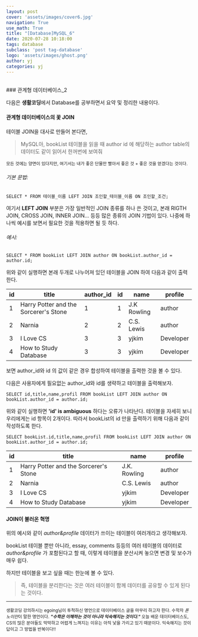 ```yaml
---
layout: post
cover: 'assets/images/cover6.jpg'
navigation: True
use_math: True
title: "[Database]MySQL_6" 
date: 2020-07-28 10:18:00
tags: database
subclass: 'post tag-database'
logo: 'assets/images/ghost.png'
author: yj
categories: yj
---
```

<br>
### 관계형 데이터베이스_2

다음은 **생활코딩**에서 Database를 공부하면서 요약 및 정리한 내용이다. 



#### 관계형 데이터베이스의 꽃 JOIN

테이블 JOIN을 대사로 만들어 본다면, 

> MySQL아, bookList 테이블을 읽을 때 author id 에 해당하는 author table의 데이터도 같이 읽어서 한꺼번에 보여줘

<small>모든 것에는 양면이 있다지만, 여기서는 내가 좋은 단물만 빨아서 좋은 것 + 좋은 것을 얻겠다는 것이다. </small>



###### 기본 문법:

```mysql
SELECT * FROM 테이블_이름 LEFT JOIN 조인할_테이블_이름 ON 조인할_조건;
```

여기서 **LEFT JOIN** 부분은 가장 일반적인 JOIN 종류를 하나 쓴 것이고, 본래 RIGTH JOIN, CROSS JOIN, INNER JOIN... 등등 많은 종류의 JOIN 기법이 있다. 나중에 하나씩 예시를 보면서  필요한 것을 적용하면 될 듯 하다. 



###### 예시:

```mysql
SELECT * FROM bookList LEFT JOIN author ON bookList.author_id = author.id;
```

위와 같이 실행하면 본래 두개로 나누어져 있던 테이블을 JOIN 하여 다음과 같이 출력한다. 

| id   | title                                 | author_id | id   | name        | profile   |
| ---- | ------------------------------------- | --------- | ---- | ----------- | --------- |
| 1    | Harry Potter and the Sorcerer's Stone | 1         | 1    | J.K Rowling | author    |
| 2    | Narnia                                | 2         | 2    | C.S. Lewis  | author    |
| 3    | I Love CS                             | 3         | 3    | yjkim       | Developer |
| 4    | How to Study Database                 | 3         | 3    | yjkim       | Developer |

보면 author_id와 id 의 값이 같은 경우 합성하여 테이블을 출력한 것을 볼 수 있다. 

다음은 사용자에게 필요없는 author_id와 id를 생략하고 테이블을 출력해보자. 



```mysql
SELECT id,title,name,profil FROM bookList LEFT JOIN author ON bookList.author_id = author.id;
```

위와 같이 실행하면 **'id' is ambiguous** 하다는 오류가 나타난다. 테이블을 자세히 보니 우리에게는 id 항목이 2개이다. 따라서 bookList의 id 만을 출력하기 위해 다음과 같이 작성하도록 한다. 

```mysql
SELECT bookList.id,title,name,profil FROM bookList LEFT JOIN author ON bookList.author_id = author.id;
```

| id   | title                                 | name         | profile   |
| ---- | ------------------------------------- | ------------ | --------- |
| 1    | Harry Potter and the Sorcerer's Stone | J.K. Rowling | author    |
| 2    | Narnia                                | C.S. Lewis   | author    |
| 3    | I Love CS                             | yjkim        | Developer |
| 4    | How to Study Database                 | yjkim        | Developer |



#### JOIN이 불러온 혁명

위의 예시와 같이 *author&profile* 데이터가 쓰이는 테이블이 여러개라고 생각해보자. 

bookList 테이블 뿐만 아니라, essay, comments 등등의 여러 테이블의 데이터로 *author&profile* 가 포함된다고 할 때, 이렇게 테이블을 분산시켜 놓으면 변경 및 보수가 매우 쉽다.

하지만 테이블을 보고 싶을 때는 한눈에 볼 수 있다. 

> 즉, 테이블을 분리한다는 것은 여러 테이블이 함께 데이터를 공유할 수 있게 된다는 것이다. 





---

<small>생활코딩 강의하시는 egoing님이 투척하신 명언으로 데이터베이스 글을 마무리 하고자 한다. 수학자 *폰 노이만*이 말한 명언이다. ***"수학은 이해하는 것이 아니라 익숙해지는 것이다."*** 오늘 배운 데이터베이스도, CS의 많은 분야들도 막막하고 어렵게 느껴지는 이유는 아직 낯을 가리고 있기 때문이다. 익숙해지는 것이 답이고 그 방법을 반복이다!!</small>



